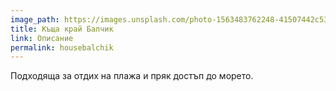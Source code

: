 ```yaml
---
image_path: https://images.unsplash.com/photo-1563483762248-41507442c532?ixlib=rb-1.2.1&ixid=eyJhcHBfaWQiOjEyMDd9&auto=format&fit=crop&w=468&q=80
title: Къща край Балчик
link: Описание
permalink: housebalchik
---
```

Подходяща за отдих на плажа и пряк достъп до морето.

